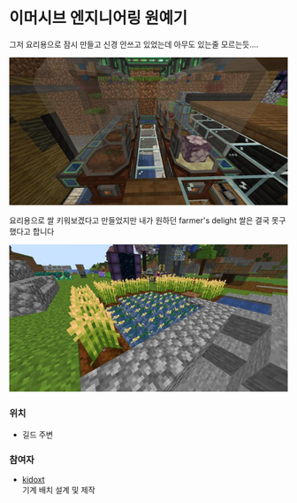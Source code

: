 # 이머시브 엔지니어링 원예기

그저 요리용으로 잠시 만들고 신경 안쓰고 있었는데 아무도 있는줄 모르는듯....

![메인](../../asset/systems/ie_garden_clothe/main.jpg)

요리용으로 쌀 키워보겠다고 만들었지만 내가 원하던 farmer's delight 쌀은 결국 못구했다고 합니다

![서브](../../asset/systems/ie_garden_clothe/sub.jpg)

### 위치
<!-- tag_source_open:link_list:building_spot -->
- 길드 주변
<!-- tag_close -->

### 참여자
<!-- tag_source_open:link_list:member_contribute -->
- [kidoxt](../members/kidoxt.md)  
기계 배치 설계 및 제작
<!-- tag_close-->